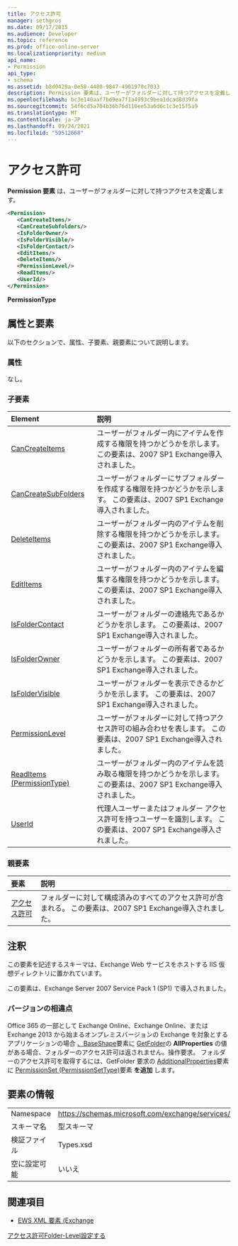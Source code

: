 ```yaml
---
title: アクセス許可
manager: sethgros
ms.date: 09/17/2015
ms.audience: Developer
ms.topic: reference
ms.prod: office-online-server
ms.localizationpriority: medium
api_name:
- Permission
api_type:
- schema
ms.assetid: b8d0429a-0e58-4480-9847-4901970c7033
description: Permission 要素は、ユーザーがフォルダーに対して持つアクセスを定義します。
ms.openlocfilehash: bc3e140aaf7bd9ea7f1a4993c9bea1dcad8d39fa
ms.sourcegitcommit: 54f6cd5a704b36b76d110ee53a6d6c1c3e15f5a9
ms.translationtype: MT
ms.contentlocale: ja-JP
ms.lasthandoff: 09/24/2021
ms.locfileid: "59512668"
---
```

# <a name="permission"></a>アクセス許可

**Permission 要素** は、ユーザーがフォルダーに対して持つアクセスを定義します。 
  
```XML
<Permission>
   <CanCreateItems/>
   <CanCreateSubfolders/>
   <IsFolderOwner/>
   <IsFolderVisible/>
   <IsFolderContact/>
   <EditItems/>
   <DeleteItems/>
   <PermissionLevel/>
   <ReadItems/>
   <UserId/>
</Permission>
```

 **PermissionType**
## <a name="attributes-and-elements"></a>属性と要素

以下のセクションで、属性、子要素、親要素について説明します。
  
### <a name="attributes"></a>属性

なし。
  
### <a name="child-elements"></a>子要素

|**Element**|**説明**|
|:-----|:-----|
|[CanCreateItems](cancreateitems.md) <br/> |ユーザーがフォルダー内にアイテムを作成する権限を持つかどうかを示します。 この要素は、2007 SP1 Exchange導入されました。  <br/> |
|[CanCreateSubFolders](cancreatesubfolders.md) <br/> |ユーザーがフォルダーにサブフォルダーを作成する権限を持つかどうかを示します。 この要素は、2007 SP1 Exchange導入されました。  <br/> |
|[DeleteItems](deleteitems.md) <br/> |ユーザーがフォルダー内のアイテムを削除する権限を持つかどうかを示します。 この要素は、2007 SP1 Exchange導入されました。  <br/> |
|[EditItems](edititems.md) <br/> |ユーザーがフォルダー内のアイテムを編集する権限を持つかどうかを示します。 この要素は、2007 SP1 Exchange導入されました。  <br/> |
|[IsFolderContact](isfoldercontact.md) <br/> |ユーザーがフォルダーの連絡先であるかどうかを示します。 この要素は、2007 SP1 Exchange導入されました。  <br/> |
|[IsFolderOwner](isfolderowner.md) <br/> |ユーザーがフォルダーの所有者であるかどうかを示します。 この要素は、2007 SP1 Exchange導入されました。  <br/> |
|[IsFolderVisible](isfoldervisible.md) <br/> |ユーザーがフォルダーを表示できるかどうかを示します。 この要素は、2007 SP1 Exchange導入されました。  <br/> |
|[PermissionLevel](permissionlevel.md) <br/> |ユーザーがフォルダーに対して持つアクセス許可の組み合わせを表します。 この要素は、2007 SP1 Exchange導入されました。  <br/> |
|[ReadItems (PermissionType)](readitems-permissiontype.md) <br/> |ユーザーがフォルダー内のアイテムを読み取る権限を持つかどうかを示します。 この要素は、2007 SP1 Exchange導入されました。  <br/> |
|[UserId](userid.md) <br/> |代理人ユーザーまたはフォルダー アクセス許可を持つユーザーを識別します。 この要素は、2007 SP1 Exchange導入されました。  <br/> |
   
### <a name="parent-elements"></a>親要素

|**要素**|**説明**|
|:-----|:-----|
|[アクセス許可](permissions.md) <br/> |フォルダーに対して構成済みのすべてのアクセス許可が含まれる。 この要素は、2007 SP1 Exchange導入されました。  <br/> |
   
## <a name="remarks"></a>注釈

この要素を記述するスキーマは、Exchange Web サービスをホストする IIS 仮想ディレクトリに置かれています。
  
この要素は、Exchange Server 2007 Service Pack 1 (SP1) で導入されました。
  
### <a name="version-differences"></a>バージョンの相違点

Office 365 の一部として Exchange Online、Exchange Online、または Exchange 2013 から始まるオンプレミスバージョンの Exchange を対象とするアプリケーションの場合 [、BaseShape](baseshape.md)要素に [GetFolder](getfolder-operation.md)の **AllProperties** の値がある場合、フォルダーのアクセス許可は返されません。操作要求。 フォルダーのアクセス許可を取得するには、GetFolder 要求の [AdditionalProperties](additionalproperties.md)要素に [PermissionSet (PermissionSetType)](permissionset-permissionsettype.md)要素 **を追加** します。 
  
## <a name="element-information"></a>要素の情報

|||
|:-----|:-----|
|Namespace  <br/> |https://schemas.microsoft.com/exchange/services/2006/types  <br/> |
|スキーマ名  <br/> |型スキーマ  <br/> |
|検証ファイル  <br/> |Types.xsd  <br/> |
|空に設定可能  <br/> |いいえ  <br/> |
   
## <a name="see-also"></a>関連項目



- [EWS XML 要素 (Exchange](ews-xml-elements-in-exchange.md)


[アクセス許可Folder-Level設定する](https://msdn.microsoft.com/library/c7530e86-5112-401c-b10a-9c054ae59f07%28Office.15%29.aspx)

